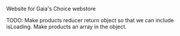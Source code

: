 Website for Gaia's Choice webstore

TODO: Make products reducer return object so that we can include isLoading. Make products an array in the object.
